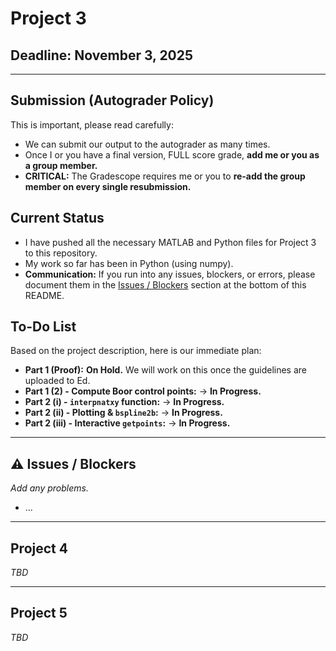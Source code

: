 # Project 3

## Deadline: November 3, 2025

---

## Submission (Autograder Policy)

This is important, please read carefully:

* We can submit our output to the autograder as many times.
* Once I or you have a final version, FULL score grade, **add me or you as a group member.**
* **CRITICAL:** The Gradescope requires me or you to **re-add the group member on every single resubmission.**

## Current Status

* I have pushed all the necessary MATLAB and Python files for Project 3 to this repository.
* My work so far has been in Python (using numpy).
* **Communication:** If you run into any issues, blockers, or errors, please document them in the [Issues / Blockers](#%EF%B8%8F-issues--blockers) section at the bottom of this README.

## To-Do List

Based on the project description, here is our immediate plan:

* **Part 1 (Proof):** **On Hold.** We will work on this once the guidelines are uploaded to Ed.
* **Part 1 (2) -  Compute Boor control points:** → **In Progress.**
* **Part 2 (i) - `interpnatxy` function:** → **In Progress.**
* **Part 2 (ii) - Plotting & `bspline2b`:** → **In Progress.**
* **Part 2 (iii) - Interactive `getpoints`:** → **In Progress.**

---

## ⚠️ Issues / Blockers

*Add any problems.*

* ...

---

## Project 4

*TBD*

---

## Project 5

*TBD*
